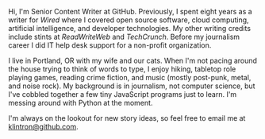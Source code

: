 Hi, I'm Senior Content Writer at GitHub. Previously, I spent eight years as a writer for _Wired_ where I covered open source software, cloud computing, artificial intelligence, and developer technologies. My other writing credits include stints at _ReadWriteWeb_ and _TechCrunch_. Before my journalism career I did IT help desk support for a non-profit organization.

I live in Portland, OR with my wife and our cats. When I'm not pacing around the house trying to think of words to type, I enjoy hiking, tabletop role playing games, reading crime fiction, and music (mostly post-punk, metal, and noise rock). My background is in journalism, not computer science, but I've cobbled together a few tiny JavaScript programs just to learn. I'm messing around with Python at the moment.

I'm always on the lookout for new story ideas, so feel free to email me at klintron@github.com.
